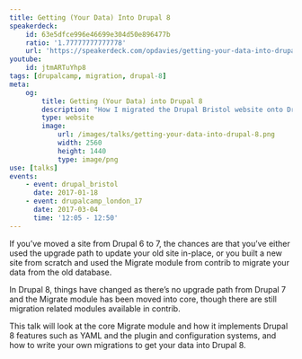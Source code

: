 ```yaml
---
title: Getting (Your Data) Into Drupal 8
speakerdeck:
    id: 63e5dfce996e46699e304d50e896477b
    ratio: '1.77777777777778'
    url: 'https://speakerdeck.com/opdavies/getting-your-data-into-drupal-8-drupal_bristol'
youtube:
    id: jtmARTuYhp8
tags: [drupalcamp, migration, drupal-8]
meta:
    og:
        title: Getting (Your Data) into Drupal 8
        description: "How I migrated the Drupal Bristol website onto Drupal 8."
        type: website
        image:
            url: /images/talks/getting-your-data-into-drupal-8.png
            width: 2560
            height: 1440
            type: image/png
use: [talks]
events:
    - event: drupal_bristol
      date: 2017-01-18
    - event: drupalcamp_london_17
      date: 2017-03-04
      time: '12:05 - 12:50'
---
```

If you’ve moved a site from Drupal 6 to 7, the chances are that you’ve either used the upgrade path to update your old site in-place, or you built a new site from scratch and used the Migrate module from contrib to migrate your data from the old database.

In Drupal 8, things have changed as there’s no upgrade path from Drupal 7 and the Migrate module has been moved into core, though there are still migration related modules available in contrib.

This talk will look at the core Migrate module and how it implements Drupal 8 features such as YAML and the plugin and configuration systems, and how to write your own migrations to get your data into Drupal 8.
